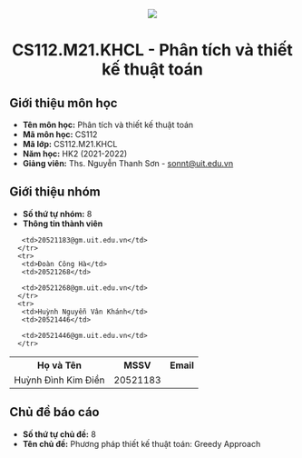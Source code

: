 <p align="center">
   <a href="https://www.uit.edu.vn/">
      <img src="https://i.imgur.com/WmMnSRt.png" border="none">
   </a>
</p>
<h1 align="center">
    CS112.M21.KHCL - Phân tích và thiết kế thuật toán
</h1>

<h2>
   Giới thiệu môn học   
</h2>

- **Tên môn học:** Phân tích và thiết kế thuật toán
- **Mã môn học:** CS112
- **Mã lớp:** CS112.M21.KHCL
- **Năm học:** HK2 (2021-2022)
- **Giảng viên:** Ths. Nguyễn Thanh Sơn - sonnt@uit.edu.vn

<h2>
   Giới thiệu nhóm
</h2>

- **Số thứ tự nhóm:** 8
- **Thông tin thành viên** 

<table align="center">
      <tr>
       <th>Họ và Tên</th>
       <th>MSSV</th>
       <th>Email</th>
      </tr>
      <tr>
       <td>Huỳnh Đình Kim Điền</td>
       <td>20521183</td>
   
       <td>20521183@gm.uit.edu.vn</td>  
      </tr>
      <tr>
       <td>Đoàn Công Hà</td>
       <td>20521268</td>
 
       <td>20521268@gm.uit.edu.vn</td>  
      </tr>
      <tr>
       <td>Huỳnh Nguyễn Vân Khánh</td>
       <td>20521446</td>
   
       <td>20521446@gm.uit.edu.vn</td>  
      </tr>
</table>

<h2>
  Chủ đề báo cáo 
</h2>

- **Số thứ tự chủ đề:** 8
- **Tên chủ đề:** Phương pháp thiết kế thuật toán: Greedy Approach

